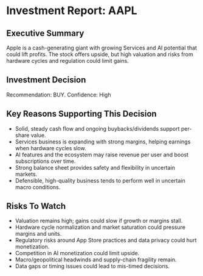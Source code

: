 # Investment Report: AAPL
## Executive Summary
Apple is a cash-generating giant with growing Services and AI potential that could lift profits. The stock offers upside, but high valuation and risks from hardware cycles and regulation could limit gains.

## Investment Decision
Recommendation: BUY. Confidence: High

## Key Reasons Supporting This Decision
- Solid, steady cash flow and ongoing buybacks/dividends support per-share value.
- Services business is expanding with strong margins, helping earnings when hardware cycles slow.
- AI features and the ecosystem may raise revenue per user and boost subscriptions over time.
- Strong balance sheet provides safety and flexibility in uncertain markets.
- Defensible, high-quality business tends to perform well in uncertain macro conditions.

## Risks To Watch
- Valuation remains high; gains could slow if growth or margins stall.
- Hardware cycle normalization and market saturation could pressure margins and units.
- Regulatory risks around App Store practices and data privacy could hurt monetization.
- Competition in AI monetization could limit upside.
- Macro/geopolitical headwinds and supply-chain fragility remain.
- Data gaps or timing issues could lead to mis-timed decisions.